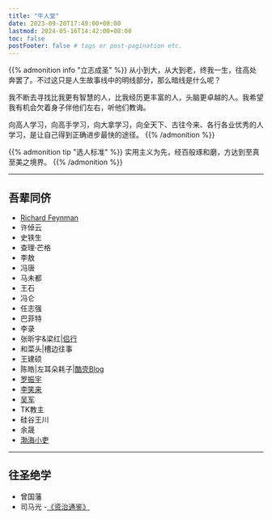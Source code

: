 ```yaml
---
title: "牛人堂"
date: 2023-09-20T17:49:00+08:00
lastmod: 2024-05-16T14:42:00+08:00
toc: false
postFooter: false # tags or post-pagination etc.
---
```


{{% admonition info "立志成圣" %}}
从小到大，从大到老，终我一生，往高处奔罢了。不过这只是人生故事线中的明线部分，那么暗线是什么呢？

我不断去寻找比我更有智慧的人，比我经历更丰富的人，头脑更卓越的人。我希望我有机会欠着身子伴他们左右，听他们教诲。

向高人学习，向高手学习，向大拿学习，向全天下、古往今来、各行各业优秀的人学习，是让自己得到正确进步最快的途径。
{{% /admonition %}}

{{% admonition tip "选人标准" %}}
实用主义为先，经百般琢和磨，方达到至真至美之境界。
{{% /admonition %}}

---

## 吾辈同侪

- [Richard Feynman](https://en.wikipedia.org/wiki/Richard_Feynman)
- 许倬云
- 史铁生
- 查理·芒格
- 李敖
- 冯唐
- 马未都
- 王石
- 冯仑
- 任志强
- 巴菲特
- 李录
- 张昕宇&梁红|[侣行](https://zh.wikipedia.org/zh-cn/侣行)
- 和菜头|槽边往事
- 王建硕
- 陈皓|左耳朵耗子|[酷壳Blog](https://coolshell.org/)
- [罗振宇](https://www.youtube.com/@LuogicTalk)
- [李笑来](https://lixiaolai.com/)
- [吴军](https://web.archive.org/web/20161010182318/https://sites.google.com/site/junwu02/)
- TK教主
- 硅谷王川
- 余晟
- [渤海小吏](https://www.youtube.com/channel/UC9bYDXoFxWC2DQatWI366UA)

---

## 往圣绝学

- 曾国藩
- 司马光 -[《资治通鉴》](https://zh.wikisource.org/zh-hant/資治通鑑)
